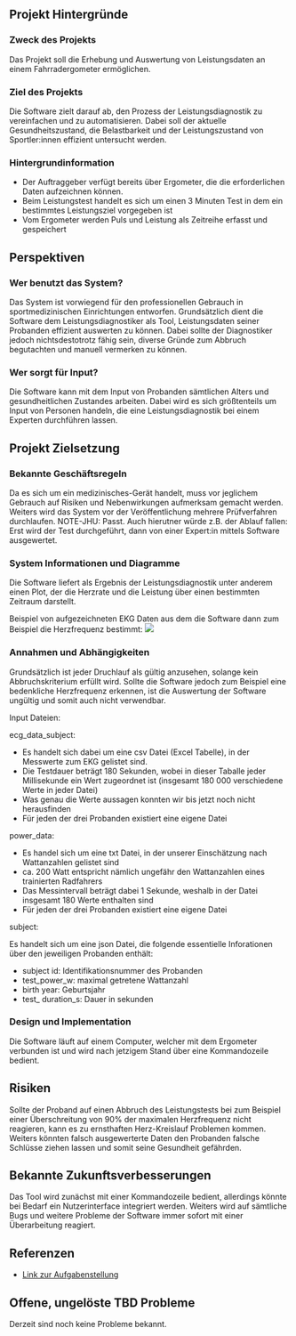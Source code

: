 ## Projekt Hintergründe

### Zweck des Projekts
Das Projekt soll die Erhebung und Auswertung von Leistungsdaten an einem Fahrradergometer ermöglichen.


### Ziel des Projekts
Die Software zielt darauf ab, den Prozess der Leistungsdiagnostik zu vereinfachen und zu automatisieren.
Dabei soll der aktuelle Gesundheitszustand, die Belastbarkeit und der Leistungszustand von Sportler:innen effizient untersucht werden.


### Hintergrundinformation
- Der Auftraggeber verfügt bereits über Ergometer, die die erforderlichen Daten aufzeichnen können. 
- Beim Leistungstest handelt es sich um einen 3 Minuten Test in dem ein bestimmtes Leistungsziel vorgegeben ist
- Vom Ergometer werden Puls und Leistung als Zeitreihe erfasst und gespeichert



## Perspektiven
### Wer benutzt das System?
Das System ist vorwiegend für den professionellen Gebrauch in sportmedizinischen Einrichtungen entworfen.
Grundsätzlich dient die Software dem Leistungsdiagnostiker als Tool, Leistungsdaten seiner Probanden effizient auswerten zu können.
Dabei sollte der Diagnostiker jedoch nichtsdestotrotz fähig sein, diverse Gründe zum Abbruch begutachten und manuell vermerken zu können.



### Wer sorgt für Input?
Die Software kann mit dem Input von Probanden sämtlichen Alters und gesundheitlichen Zustandes arbeiten. 
Dabei wird es sich größtenteils um Input von Personen handeln, die eine Leistungsdiagnostik bei einem Experten durchführen lassen.



## Projekt Zielsetzung
### Bekannte Geschäftsregeln
Da es sich um ein medizinisches-Gerät handelt, muss vor jeglichem Gebrauch auf Risiken und Nebenwirkungen aufmerksam gemacht werden. 
Weiters wird das System vor der Veröffentlichung mehrere Prüfverfahren durchlaufen.
NOTE-JHU: Passt. Auch hierutner würde z.B. der Ablauf fallen: Erst wird der Test durchgeführt, dann von einer Expert:in mittels Software ausgewertet.

### System Informationen und Diagramme
Die Software liefert als Ergebnis der Leistungsdiagnostik unter anderem einen Plot, der die Herzrate und die Leistung über einen bestimmten Zeitraum darstellt.


Beispiel von aufgezeichneten EKG Daten aus dem die Software dann zum Beispiel die Herzfrequenz bestimmt:
![](ekg_example.png)



### Annahmen und Abhängigkeiten
Grundsätzlich ist jeder Druchlauf als gültig anzusehen, solange kein Abbruchskriterium erfüllt wird.
Sollte die Software jedoch zum Beispiel eine bedenkliche Herzfrequenz erkennen, ist die Auswertung der Software ungültig und somit auch nicht verwendbar.


Input Dateien:

ecg_data_subject:
- Es handelt sich dabei um eine csv Datei (Excel Tabelle), in der Messwerte zum EKG gelistet sind.
- Die Testdauer beträgt 180 Sekunden, wobei in dieser Taballe jeder Millisekunde ein Wert zugeordnet ist (insgesamt 180 000 verschiedene Werte in jeder Datei)
- Was genau die Werte aussagen konnten wir bis jetzt noch nicht herausfinden
- Für jeden der drei Probanden existiert eine eigene Datei


power_data:
- Es handel sich um eine txt Datei, in der unserer Einschätzung nach Wattanzahlen gelistet sind
- ca. 200 Watt entspricht nämlich ungefähr den Wattanzahlen eines trainierten Radfahrers 
- Das Messintervall beträgt dabei 1 Sekunde, weshalb in der Datei insgesamt 180 Werte enthalten sind
- Für jeden der drei Probanden existiert eine eigene Datei

subject:

Es handelt sich um eine json Datei, die folgende essentielle Inforationen über den jeweiligen Probanden enthält:
- subject id: Identifikationsnummer des Probanden
- test_power_w: maximal getretene Wattanzahl
- birth year: Geburtsjahr
- test_ duration_s: Dauer in sekunden









### Design und Implementation
Die Software läuft auf einem Computer, welcher mit dem Ergometer verbunden ist und wird nach jetzigem Stand über eine Kommandozeile bedient.


## Risiken
Sollte der Proband auf einen Abbruch des Leistungstests bei zum Beispiel einer Überschreitung von 90% der maximalen Herzfrequenz nicht reagieren, kann es zu ernsthaften Herz-Kreislauf Problemen kommen. Weiters könnten falsch ausgewerterte Daten den Probanden falsche Schlüsse ziehen lassen und somit seine Gesundheit gefährden.



## Bekannte Zukunftsverbesserungen
Das Tool wird zunächst mit einer Kommandozeile bedient, allerdings könnte bei Bedarf ein Nutzerinterface integriert werden.
Weiters wird auf sämtliche Bugs und weitere Probleme der Software immer sofort mit einer Überarbeitung reagiert.

## Referenzen

- [Link zur Aufgabenstellung](tbd)

## Offene, ungelöste TBD Probleme
Derzeit sind noch keine Probleme bekannt.
